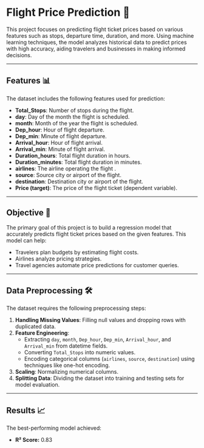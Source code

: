 # Flight Price Prediction 🛫

This project focuses on predicting flight ticket prices based on various features such as stops, departure time, duration, and more. Using machine learning techniques, the model analyzes historical data to predict prices with high accuracy, aiding travelers and businesses in making informed decisions.

---

## Features 📊

The dataset includes the following features used for prediction:

- **Total_Stops**: Number of stops during the flight.
- **day**: Day of the month the flight is scheduled.
- **month**: Month of the year the flight is scheduled.
- **Dep_hour**: Hour of flight departure.
- **Dep_min**: Minute of flight departure.
- **Arrival_hour**: Hour of flight arrival.
- **Arrival_min**: Minute of flight arrival.
- **Duration_hours**: Total flight duration in hours.
- **Duration_minutes**: Total flight duration in minutes.
- **airlines**: The airline operating the flight .
- **source**: Source city or airport of the flight.
- **destination**: Destination city or airport of the flight.
- **Price (target)**: The price of the flight ticket (dependent variable).

---

## Objective 🎯

The primary goal of this project is to build a regression model that accurately predicts flight ticket prices based on the given features. This model can help:
- Travelers plan budgets by estimating flight costs.
- Airlines analyze pricing strategies.
- Travel agencies automate price predictions for customer queries.

---

## Data Preprocessing 🛠️

The dataset requires the following preprocessing steps:
1. **Handling Missing Values**: Filling null values and dropping rows with duplicated data.
2. **Feature Engineering**: 
   - Extracting `day`, `month`, `Dep_hour`, `Dep_min`, `Arrival_hour`, and `Arrival_min` from datetime fields.
   - Converting `Total_Stops` into numeric values.
   - Encoding categorical columns (`airlines`, `source`, `destination`) using techniques like one-hot encoding.
3. **Scaling**: Normalizing numerical columns.
4. **Splitting Data**: Dividing the dataset into training and testing sets for model evaluation.

---
## Results 📈

The best-performing model achieved:
- **R² Score:** 0.83
